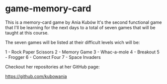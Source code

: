 # game-memory-card
This is a memory-card game by Ania Kubów
It's the second functional game that I'll be learning for the next days to a total of seven games that will be taught at this course.

The seven games will be listed at their difficult levels wich will be:

1 - Rock Paper Scissors
2 - Memory Game
3 - Whac-a-mole
4 - Breakout
5 - Frogger
6 - Connect Four
7 - Space Invaders

Checkout her repositories at her GitHub page:

https://github.com/kubowania